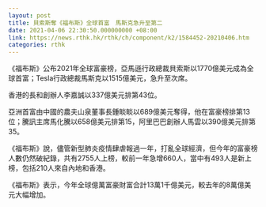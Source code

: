 ```yaml
---
layout: post
title: 貝索斯奪《福布斯》全球首富　馬斯克急升至第二
date: 2021-04-06 22:30:50.000000000 +08:00
link: https://news.rthk.hk/rthk/ch/component/k2/1584452-20210406.htm
categories: rthk
---
```


《福布斯》公布2021年全球富豪榜，亞馬遜行政總裁貝索斯以1770億美元成為全球首富；Tesla行政總裁馬斯克以1515億美元，急升至次席。

香港的長和創辦人李嘉誠以337億美元排第43位。

亞洲首富由中國的農夫山泉董事長鍾睒睒以689億美元奪得，他在富豪榜排第13位；騰訊主席馬化騰以658億美元排第15，阿里巴巴創辦人馬雲以390億美元排第35。

《福布斯》說，儘管新型肺炎疫情肆虐報過一年，打亂全球經濟，但今年的富豪榜人數仍然破紀錄，共有2755人上榜，較前一年急增660人，當中有493人是新上榜，包括210人來自內地和香港。

《福布斯》表示，今年全球億萬富豪財富合計13萬1千億美元，較去年的8萬億美元大幅增加。
